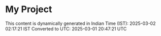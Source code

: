 # My Project

This content is dynamically generated in Indian Time (IST): 2025-03-02 02:17:21 IST
Converted to UTC: 2025-03-01 20:47:21 UTC
